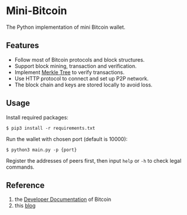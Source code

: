 # Mini-Bitcoin
The Python implementation of mini Bitcoin wallet.  

## Features
* Follow most of Bitcoin protocols and block structures.  
* Support block mining, transaction and verification.  
* Implement [Merkle Tree](https://en.wikipedia.org/wiki/Merkle_tree) to verify transactions.  
* Use HTTP protocol to connect and set up P2P network.
* The block chain and keys are stored locally to avoid loss.


## Usage
Install required packages:   
```
$ pip3 install -r requirements.txt
```  

Run the wallet with chosen port (default is 10000):   
```
$ python3 main.py -p {port}
```  
  
Register the addresses of peers first, then input `help` or `-h` to check legal commands.


## Reference
1. the [Developer Documentation](https://bitcoin.org/en/developer-documentation) of Bitcoin
2. this [blog](https://hackernoon.com/learn-blockchains-by-building-one-117428612f46)